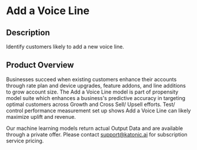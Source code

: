 #  Add a Voice Line

## Description
Identify customers likely to add a new voice line.

## Product Overview
Businesses succeed when existing customers enhance their accounts through rate plan and device upgrades, feature addons, and line additions to grow account size. The Add a Voice Line model is part of propensity model suite which enhances a business's predictive accuracy in targeting optimal customers across Growth and Cross Sell/ Upsell efforts. Test/ control performance measurement set up shows Add a Voice Line can likely maximize uplift and revenue. 

Our machine learning models return actual Output Data and are available through a private offer. Please contact support@katonic.ai for subscription service pricing.
